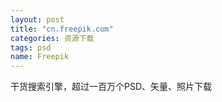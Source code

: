 ```yaml
---
layout: post
title: "cn.freepik.com"
categories: 资源下载
tags: psd
name: Freepik
---
```

干货搜索引擎，超过一百万个PSD、矢量、照片下载
<!--break-->
